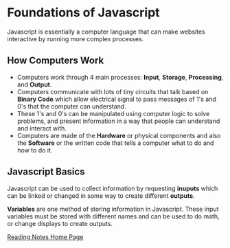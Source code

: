 # Foundations of Javascript

Javascript is essentially a computer language that can make websites interactive by running more complex processes.

## How Computers Work
- Computers work through 4 main processes: **Input**, **Storage**, **Processing**, and **Output**.
- Computers communicate with lots of tiny circuits that talk based on **Binary Code** which allow electrical signal to pass messages of 1's and 0's that the computer can understand.
- These 1's and 0's can be manipulated using computer logic to solve problems, and present information in a way that people can understand and interact with.
- Computers are made of the **Hardware** or physical components and also the **Software** or the written code that tells a computer what to do and how to do it.

## Javascript Basics
Javascript can be used to collect information by requesting **inuputs** which can be linked or changed in some way to create different **outputs**. 

**Variables** are one method of storing information in Javascript. These input variables must be stored with different names and can be used to do math, or change displays to create outputs.

[Reading Notes Home Page](README.md)